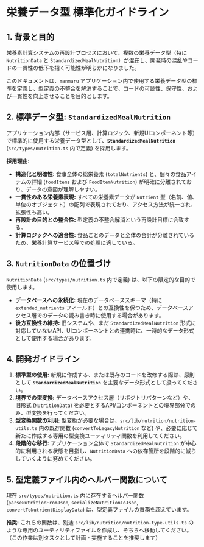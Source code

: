# 栄養データ型 標準化ガイドライン

## 1. 背景と目的

栄養素計算システムの再設計プロセスにおいて、複数の栄養データ型（特に `NutritionData` と `StandardizedMealNutrition`）が混在し、開発時の混乱やコードの一貫性の低下を招く可能性が明らかになりました。

このドキュメントは、`manmaru` アプリケーション内で使用する栄養データ型の標準を定義し、型定義の不整合を解消することで、コードの可読性、保守性、および一貫性を向上させることを目的とします。

## 2. 標準データ型: `StandardizedMealNutrition`

アプリケーション内部（サービス層、計算ロジック、新規UIコンポーネント等）で標準的に使用する栄養データ型として、**`StandardizedMealNutrition`** (`src/types/nutrition.ts` 内で定義) を採用します。

**採用理由:**

*   **構造化と明確性:** 食事全体の総栄養素 (`totalNutrients`) と、個々の食品アイテムの詳細 (`foodItems` および `FoodItemNutrition`) が明確に分離されており、データの意図が理解しやすい。
*   **一貫性のある栄養素表現:** すべての栄養素データが `Nutrient` 型（名前、値、単位のオブジェクト）の配列で表現されており、アクセス方法が統一され、拡張性も高い。
*   **再設計の目的との整合性:** 型定義の不整合解消という再設計目標に合致する。
*   **計算ロジックへの適合性:** 食品ごとのデータと全体の合計が分離されているため、栄養計算サービス等での処理に適している。

## 3. `NutritionData` の位置づけ

`NutritionData` (`src/types/nutrition.ts` 内で定義) は、以下の限定的な目的で使用します。

*   **データベースへの永続化:** 現在のデータベーススキーマ（特に `extended_nutrients` フィールド）との互換性を保つため、データベースアクセス層でのデータの読み書き時に使用する場合があります。
*   **後方互換性の維持:** 旧システムや、まだ `StandardizedMealNutrition` 形式に対応していないAPI、UIコンポーネントとの連携時に、一時的なデータ形式として使用する場合があります。

## 4. 開発ガイドライン

1.  **標準型の使用:** 新規に作成する、または既存のコードを改修する際は、原則として **`StandardizedMealNutrition`** を主要なデータ形式として扱ってください。
2.  **境界での型変換:** データベースアクセス層（リポジトリパターンなど）や、旧形式 (`NutritionData`) を必要とするAPI/コンポーネントとの境界部分でのみ、型変換を行ってください。
3.  **型変換関数の利用:** 型変換が必要な場合は、`src/lib/nutrition/nutrition-utils.ts` 内の既存関数 (`convertToLegacyNutrition` など) や、必要に応じて新たに作成する専用の型変換ユーティリティ関数を利用してください。
4.  **段階的な移行:** アプリケーション全体で `StandardizedMealNutrition` が中心的に利用される状態を目指し、`NutritionData` への依存箇所を段階的に減らしていくように努めてください。

## 5. 型定義ファイル内のヘルパー関数について

現在 `src/types/nutrition.ts` 内に存在するヘルパー関数 (`parseNutritionFromJson`, `serializeNutritionToJson`, `convertToNutrientDisplayData`) は、型定義ファイルの責務を超えています。

**推奨:** これらの関数は、別途 `src/lib/nutrition/nutrition-type-utils.ts` のような専用のユーティリティファイルを作成し、そちらへ移動してください。（この作業は別タスクとして計画・実施することを推奨します）
